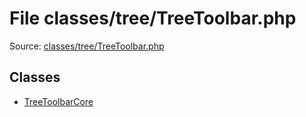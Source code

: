 File classes/tree/TreeToolbar.php
=========

Source: [classes/tree/TreeToolbar.php](https://github.com/PrestaShop/PrestaShop/blob/1.6.0.5/classes/tree/TreeToolbar.php)


Classes
-------

* [TreeToolbarCore](class.TreeToolbarCore.md)

